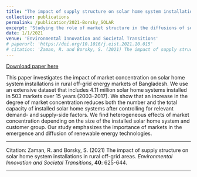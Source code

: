 ```yaml
---
title: "The impact of supply structure on solar home system installations in rural off-grid areas"
collection: publications
permalink: /publication/2021-Borsky_SOLAR
excerpt: 'Studying the role of market structure in the diffusions of solar homes systems in rural off-grid energy markets of Bangladesh.'
date: 1/1/2021
venue: 'Environmental Innovation and Societal Transitions'
# paperurl: 'https://doi.org/10.1016/j.eist.2021.10.015'
# citation: 'Zaman, R. and Borsky, S. (2021) The impact of supply structure on solar home system installations in rural off-grid areas. Environmental Innovation and Societal Transitions, 40: 625-644.'
---
```


<a href='https://doi.org/10.1016/j.eist.2021.10.015'>Download paper here</a>

This paper investigates the impact of market concentration on solar home system installations in rural off-grid energy markets of Bangladesh. We use an extensive dataset that includes 4.11 million solar home systems installed in 503 markets over  15 years (2003–2017). We show that an increase in the degree of market concentration reduces both the number and the total capacity of  installed solar home systems after controlling for relevant demand- and supply-side factors. We find heterogeneous effects of market concentration depending on the size of the installed solar home system and customer  group. Our study emphasizes the importance of markets in the emergence and diffusion of renewable energy technologies. 

---

Citation: Zaman, R. and Borsky, S. (2021) The impact of supply structure on solar home system installations in rural off-grid areas. *Environmental Innovation and Societal Transitions*, **40**: 625-644.

---

